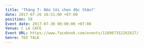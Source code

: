 ```yaml
---
title: 'Tháng 7: Nếu tôi chọn độc thân?'
date: 2017-07-26 16:51:00 +07:00
position: 58
Event date: 2017-07-30 00:00:00 +07:00
Venue: C LA CAFE
Event URL: https://www.facebook.com/events/116967352262627/
Genre: TED TALK
---
```


